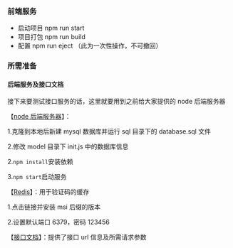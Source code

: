 ### 前端服务

- 启动项目 npm run start
- 项目打包 npm run build
- 配置 npm run eject （此为一次性操作，不可撤回）

### 所需准备

#### 后端服务及接口文档

接下来要测试接口服务的话，这里就要用到之前给大家提供的 node 后端服务器

【[node 后端服务器](https://github.com/Alan-222/Vue3_Ts_NodeJs_management_system_server)】：

1.克隆到本地后新建 mysql 数据库并运行 sql 目录下的 database.sql 文件

2.修改 model 目录下 init.js 中的数据库信息

2.`npm install`安装依赖

3.`npm start`启动服务

【[Redis](https://github.com/tporadowski/redis/releases)】：用于验证码的缓存

1.点击链接并安装 msi 后缀的版本

2.设置默认端口 6379，密码 123456

【[接口文档](https://github.com/Alan-222/Vue3_Ts_NodeJs_management_system_server/blob/master/vue_ts-server/vue3%2Bts%2BnodeJS%E5%90%8E%E5%8F%B0%E7%AE%A1%E7%90%86%E7%B3%BB%E7%BB%9F%E6%8E%A5%E5%8F%A3%E6%96%87%E6%A1%A3%EF%BC%88%E6%8E%A5%E5%8F%A3%E5%9C%B0%E5%9D%80%2B%E5%8F%82%E6%95%B0%EF%BC%89.md)】：提供了接口 url 信息及所需请求参数
